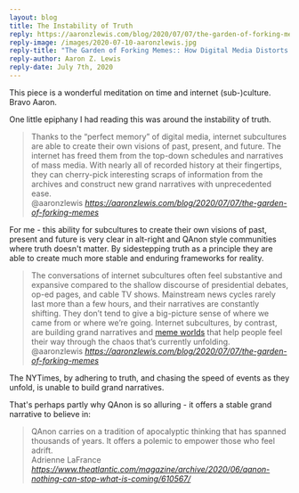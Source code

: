 ```yaml
---
layout: blog
title: The Instability of Truth
reply: https://aaronzlewis.com/blog/2020/07/07/the-garden-of-forking-memes/
reply-image: /images/2020-07-10-aaronzlewis.jpg
reply-title: "The Garden of Forking Memes:: How Digital Media Distorts Our Sense of Time"
reply-author: Aaron Z. Lewis
reply-date: July 7th, 2020
---
```


This piece is a wonderful meditation on time and internet (sub-)culture. Bravo Aaron.

One little epiphany I had reading this was around the instability of truth.

<blockquote class="quoteback" darkmode="" data-title="The%20garden%20of%20forking%20memes%3A%20how%20digital%20media%20distorts%20our%20sense%20of%20time" data-author="@aaronzlewis" cite="https://aaronzlewis.com/blog/2020/07/07/the-garden-of-forking-memes">
Thanks to the “perfect memory” of digital media, internet subcultures are able to create their own visions of past, present, and future. The internet has freed them from the top-down schedules and narratives of mass media. With nearly all of recorded history at their fingertips, they can cherry-pick interesting scraps of information from the archives and construct new grand narratives with unprecedented ease.
<footer>@aaronzlewis<cite> <a href="https://aaronzlewis.com/blog/2020/07/07/the-garden-of-forking-memes">https://aaronzlewis.com/blog/2020/07/07/the-garden-of-forking-memes</a></cite></footer>
</blockquote><script note="" src="https://cdn.jsdelivr.net/gh/Blogger-Peer-Review/quotebacks@1/quoteback.js"></script>

For me - this ability for subcultures to create their own visions of past, present and future is very clear in alt-right and QAnon style communities where truth doesn't matter. By sidestepping truth as a principle they are able to create much more stable and enduring frameworks for reality.

<blockquote class="quoteback" darkmode="" data-title="The%20garden%20of%20forking%20memes%3A%20how%20digital%20media%20distorts%20our%20sense%20of%20time" data-author="@aaronzlewis" cite="https://aaronzlewis.com/blog/2020/07/07/the-garden-of-forking-memes">
The conversations of internet subcultures often feel substantive and expansive compared to the shallow discourse of presidential debates, op-ed pages, and cable TV shows. Mainstream news cycles rarely last more than a few hours, and their narratives are constantly shifting. They don’t tend to give a big-picture sense of where we came from or where we’re going. Internet subcultures, by contrast, are building grand narratives and <a href="https://www.ecosophia.net/the-kek-wars-part-one-aristocracy-and-its-discontents/" target="_blank" rel="noopener">meme worlds</a> that help people feel their way through the chaos that’s currently unfolding.
<footer>@aaronzlewis <cite><a href="https://aaronzlewis.com/blog/2020/07/07/the-garden-of-forking-memes">https://aaronzlewis.com/blog/2020/07/07/the-garden-of-forking-memes</a></cite></footer>
</blockquote>
<script note="" src="https://cdn.jsdelivr.net/gh/Blogger-Peer-Review/quotebacks@1/quoteback.js"></script>

The NYTimes, by adhering to truth, and chasing the speed of events as they unfold, is unable to build grand narratives.

That's perhaps partly why QAnon is so alluring - it offers a stable grand narrative to believe in:

<blockquote class="quoteback" darkmode="" data-title="The%20Prophecies%20of%20Q" data-author="Adrienne LaFrance" cite="https://www.theatlantic.com/magazine/archive/2020/06/qanon-nothing-can-stop-what-is-coming/610567/">
QAnon carries on a tradition of apocalyptic thinking that has spanned thousands of years. It offers a polemic to empower those who feel adrift.
<footer>Adrienne LaFrance <cite><a href="https://www.theatlantic.com/magazine/archive/2020/06/qanon-nothing-can-stop-what-is-coming/610567/">https://www.theatlantic.com/magazine/archive/2020/06/qanon-nothing-can-stop-what-is-coming/610567/</a></cite></footer>
</blockquote>
<script note="" src="https://cdn.jsdelivr.net/gh/Blogger-Peer-Review/quotebacks@1/quoteback.js"></script>
